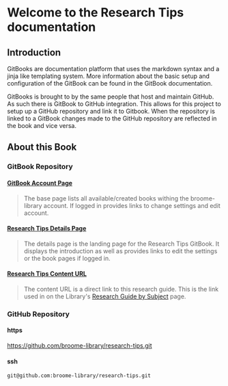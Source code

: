 # Welcome to the Research Tips documentation

## Introduction

GitBooks are documentation platform that uses the markdown syntax and a jinja like templating system.  More information about the basic setup and configuration of the GitBook can be found in the GitBook documentation.  

GitBooks is brought to by the same people that host and maintain GitHub.  As such there is GitBook to GitHub integration.  This allows for this project to setup up a GitHub repository and link it to Gitbook.  When the repository is linked to a GitBook changes made to the GitHub repository are reflected in the book and vice versa.

## About this Book

### GitBook Repository

#### [GitBook Account Page](https://www.gitbook.com/@broome-library)
> The base page lists all available/created books withing the broome-library account.  If logged in provides links to change settings and edit account.

#### [Research Tips Details Page](https://www.gitbook.com/book/broome-library/research-tips/details)
> The details page is the landing page for the Research Tips GitBook.  It displays the introduction as well as provides links to edit the settings or the book pages if logged in.

#### [Research Tips Content URL](https://broome-library.gitbooks.io/research-tips/content)
> The content URL is a direct link to this research guide. This is the link used in on the Library's [Research Guide by Subject](https://library.csuci.edu/research/dbases-subject.htm) page.

### GitHub Repository

#### https
https://github.com/broome-library/research-tips.git

#### ssh
```git@github.com:broome-library/research-tips.git```

